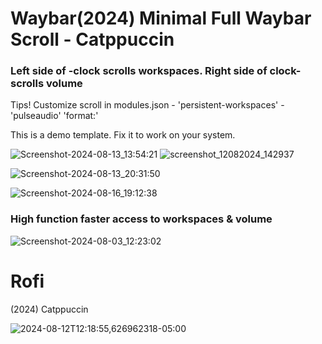 # Waybar(2024) Minimal Full Waybar Scroll - Catppuccin

### Left side of -clock scrolls workspaces. Right side of clock- scrolls volume

  Tips! Customize scroll in modules.json - 'persistent-workspaces' - 'pulseaudio' 'format:'
  
  This is a demo template. Fix it to work on your system.

![Screenshot-2024-08-13_13:54:21](https://github.com/user-attachments/assets/3ac707ff-a824-4a5a-80c2-c6f73348fdfc)
![screenshot_12082024_142937](https://github.com/user-attachments/assets/ea3f1db8-616f-462f-a45d-15ea3686112f)

![Screenshot-2024-08-13_20:31:50](https://github.com/user-attachments/assets/31b082bb-ff38-43ba-be7d-9a607bb999f4)

![Screenshot-2024-08-16_19:12:38](https://github.com/user-attachments/assets/4faa7bd7-d3f0-4b66-a60c-08a129b9cbd2)

### High function faster access to workspaces & volume

![Screenshot-2024-08-03_12:23:02](https://github.com/user-attachments/assets/fdfdf859-65ba-4302-b2af-4a49fe05ae1d)

# Rofi              
(2024) Catppuccin

![2024-08-12T12:18:55,626962318-05:00](https://github.com/user-attachments/assets/8c16c637-4a3a-4b69-9c4e-045d4b61ed8d)

